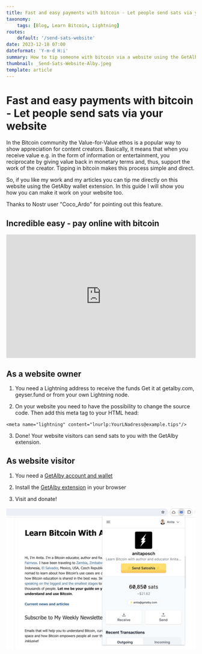 ```yaml
---
title: Fast and easy payments with bitcoin - Let people send sats via your website
taxonomy:
    tags: [Blog, Learn Bitcoin, Lightning]
routes:
    default: '/send-sats-website'
date: 2023-12-18 07:00
dateformat: 'Y-m-d H:i'
summary: How to tip someone with bitcoin via a website using the GetAlby wallet extension. Here is how you can make it work on your website.
thumbnail: _Send-Sats-Website-Alby.jpeg
template: article
---
```


# Fast and easy payments with bitcoin - Let people send sats via your website

In the Bitcoin community the Value-for-Value ethos is a popular way to show appreciation for content creators. Basically, it means that when you receive value e.g. in the form of information or entertainment, you reciprocate by giving value back in monetary terms and, thus, support the work of the creator. Tipping in bitcoin makes this process simple and direct. 

So, if you like my work and my articles you can tip me directly on this website using the GetAlby wallet extension. In this guide I will show you how you can make it work on your website too.

Thanks to Nostr user "Coco_Ardo" for pointing out this feature.

## Incredible easy - pay online with bitcoin

<div style="padding:65.06% 0 0 0;position:relative;"><iframe src="https://player.vimeo.com/video/880399262?h=b2616c5fce&amp;badge=0&amp;autopause=0&amp;quality_selector=1&amp;player_id=0&amp;app_id=58479" frameborder="0" allow="autoplay; fullscreen; picture-in-picture" style="position:absolute;top:0;left:0;width:100%;height:100%;" title="Fast and easy payments online - Send bitcoin via website"></iframe></div><script src="https://player.vimeo.com/api/player.js"></script>

## As a website owner

1. You need a Lightning address to receive the funds
   Get it at getalby.com, geyser.fund or from your own Lightning node.

2. On your website you need to have the possibility to change the source code. Then add this meta tag to your HTML head:
```
<meta name="lightning" content="lnurlp:YourLNadress@example.tips"/>
```

3. Done! Your website visitors can send sats to you with the GetAlby extension.


## As website visitor

1. You need a [GetAlby account and wallet](https://getalby.com/#alby-account)
   
2. Install the [GetAlby extension](https://getalby.com/#alby-extension) in your browser
   
3. Visit and donate!

![Donate sats via GetAlby extension](_Send-Sats-Website-Alby.jpeg)